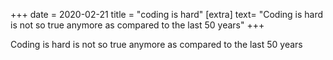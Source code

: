 +++
date = 2020-02-21
title = "coding is hard"
[extra]
text= "Coding is hard is not so true anymore as compared to the last 50 years"
+++

Coding is hard is not so true anymore as compared to the last 50 years
